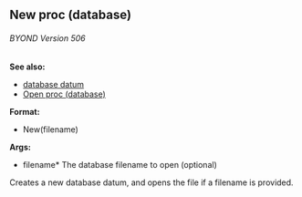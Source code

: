 ## New proc (database) 
###### BYOND Version 506
**See also:**
*   [database datum](/database)
*   [Open proc (database)](/database/proc/Open)
<!-- -->
**Format:**
*   New(filename)
<!-- -->
**Args:**
*   filename* The database filename to open (optional)


Creates a new database datum, and opens the file if a filename
is provided.